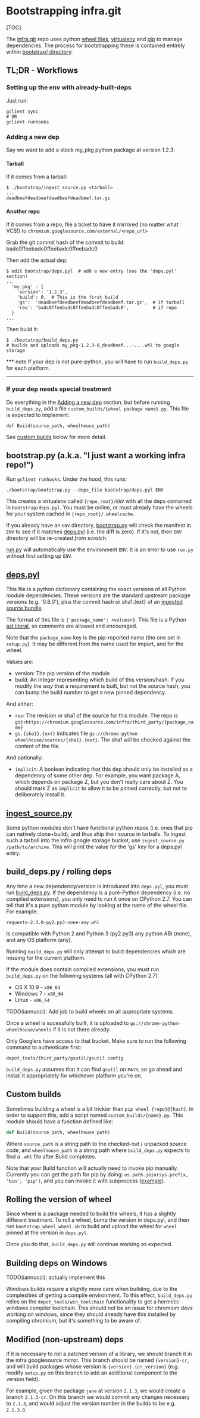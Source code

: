 # Bootstrapping infra.git

[TOC]

The [infra.git](/) repo uses python [wheel files][wheel files],
[virtualenv][virtualenv] and [pip][pip] to manage dependencies. The process for
bootstrapping these is contained entirely within [bootstrap/ directory](.).

## TL;DR - Workflows

### Setting up the env with already-built-deps

Just run:

    gclient sync
    # OR
    gclient runhooks

### Adding a new dep

Say we want to add a stock my\_pkg python package at version 1.2.3:

#### Tarball

If it comes from a tarball:

    $ ./bootstrap/ingest_source.py <tarball>
    ...
    deadbeefdeadbeefdeadbeefdeadbeef.tar.gz

#### Another repo

If it comes from a repo, file a ticket to have it mirrored (no matter what VCS!)
to `chromium.googlesource.com/external/<repo_url>`

Grab the git commit hash of the commit to build:
badc0ffeebadc0ffeebadc0ffeebadc0

Then add the actual dep:

    $ edit bootstrap/deps.pyl  # add a new entry (see the 'deps.pyl' section)
    ...
      'my_pkg' : {
        'version': '1.2.3',
        'build': 0,  # This is the first build
        'gs':  'deadbeefdeadbeefdeadbeefdeadbeef.tar.gz',  # if tarball
        'rev': 'badc0ffeebadc0ffeebadc0ffeebadc0',         # if repo
      }
    ...

Then build it:

    $ ./bootstrap/build_deps.py
    # builds and uploads my_pkg-1.2.3-0_deadbeef...-....whl to google storage

*** note
If your dep is not pure-python, you will have to run `build_deps.py`
for each platform.
***

### If your dep needs special treatment

Do everything in the [Adding a new dep](#Adding-a-new-dep) section, but before
running `build_deps.py`, add a file
`custom_builds/{wheel package name}.py`. This file is expected to
implement:

    def Build(source_path, wheelhouse_path)

See [custom builds](#Custom-builds) below for more detail.

## bootstrap.py (a.k.a. "I just want a working infra repo!")

Run `gclient runhooks`. Under the hood, this runs:

    ./bootstrap/bootstrap.py --deps_file bootstrap/deps.pyl ENV

This creates a virtualenv called `{repo_root}/ENV` with all the deps
contained in `bootstrap/deps.pyl`. You must be online, or must already
have the wheels for your system cached in `{repo_root}/.wheelcache`.

If you already have an `ENV` directory, [bootstrap.py](bootstrap.py) will check
the manifest in `ENV` to see if it matches [deps.pyl](#deps_pyl) (i.e. the diff
is zero). If it's not, then `ENV` directory will be re-created *from scratch*.

[run.py](../run.py) will automatically use the environment `ENV`. It is
an error to use `run.py` without first setting up `ENV`.

## [deps.pyl](deps.pyl)

This file is a python dictionary containing the exact versions of all
Python module dependencies. These versions are the standard upstream
package versions (e.g. '0.8.0'), plus the commit hash or sha1.{ext} of
an [ingested source bundle](injest_source.py).

The format of this file is `{'package_name': <values>}`. This file is a
Python
[ast literal](https://docs.python.org/2/library/ast.html#ast.literal_eval),
so comments are allowed and encouraged.

Note that the `package_name` key is the pip-reported name (the one set
in `setup.py`). It may be different from the name used for import, and
for the wheel.

Values are:

* version: The pip version of the module
* build: An integer representing which build of this version/hash. If you
  modify the _way_ that a requirement is built, but not the source
  hash, you can bump the build number to get a new pinned dependency.

And either:

* `rev`: The revision or sha1 of the source for this module. The repo
  is
  `git+https://chromium.googlesource.com/infra/third_party/{package_name}`
* `gs`: `{sha1}.{ext}` indicates file
  `gs://chrome-python-wheelhouse/sources/{sha1}.{ext}`. The sha1 will
  be checked against the content of the file.

And optionally:

* `implicit`: A boolean indicating that this dep should only be
  installed as a dependency of some other dep. For example, you want
  package A, which depends on package Z, but you don't really care
  about Z. You should mark Z as `implicit` to allow it to be pinned
  correctly, but not to deliberately install it.

## [ingest_source.py](ingest_source.py)

Some python modules don't have functional python repos (i.e. ones that
pip can natively clone+build), and thus ship their source in tarballs.
To ingest such a tarball into the infra google storage bucket, use
`ingest_source.py /path/to/archive`. This will print the value for the
'gs' key for a deps.pyl entry.

## build\_deps.py / rolling deps

Any time a new dependency/version is introduced into `deps.pyl`, you
must run [build\_deps.py](build_deps.py). If the dependency is a pure-Python dependency
(i.e. no compiled extensions), you only need to run it once on CPython
2.7. You can tell that it's a pure python module by looking at the name
of the wheel file. For example:

    requests-2.3.0-py2.py3-none-any.whl

Is compatible with Python 2 and Python 3 (py2.py3) any python ABI
(none), and any OS platform (any).

Running `build_deps.py` will only attempt to build dependencies which
are missing for the current platform.

If the module does contain compiled extensions, you must run
`build_deps.py` on the following systems (all with CPython 2.7):

* OS X 10.9 - `x86_64`
* Windows 7 - `x86_64`
* Linux - `x86_64`

TODO(iannucci): Add job to build wheels on all appropriate systems.

Once a wheel is sucessfully built, it is uploaded to
`gs://chrome-python-wheelhouse/wheels` if it is not there already.

Only Googlers have access to that bucket. Make sure to run the following
command to authenticate first:

    depot_tools/third_party/gsutil/gsutil config

`build_deps.py` assumes that it can find `gsutil` on `PATH`, so go ahead
and install it appropriately for whichever platform you're on.

## Custom builds

Sometimes building a wheel is a bit trickier than
`pip wheel {repo}@{hash}`. In order to support this, add a script named
`custom_builds/{name}.py`. This module should have a function defined
like:

```python
def Build(source_path, wheelhouse_path)
```

Where `source_path` is a string path to the checked-out / unpacked
source code, and `wheelhouse_path` is a string path where
`build_deps.py` expects to find a `.whl` file after Build completes.

Note that your Build function will actually need to invoke pip manually.
Currently you can get the path for pip by doing:
`os.path.join(sys.prefix, 'bin', 'pip')`, and you can invoke it with
subprocess
([example](https://code.google.com/p/chromium/codesearch#chromium/infra/bootstrap/custom)).

## Rolling the version of wheel

Since wheel is a package needed to build the wheels, it has a slightly
different treatment. To roll a wheel, bump the version in deps.pyl, and
then run `bootstrap_wheel_wheel.sh` to build and upload the wheel for
`wheel` pinned at the version in `deps.pyl`.

Once you do that, `build_deps.py` will continue working as expected.

## Building deps on Windows

TODO(iannucci): actually implement this

Windows builds require a slightly more care when building, due to the
complexities of getting a compile environment. To this effect,
`build_deps.py` relies on the `depot_tools/win_toolchain` functionality
to get a hermetic windows compiler toolchain. This should not be an
issue for chromium devs working on windows, since they should already
have this installed by compiling chromium, but it's something to be
aware of.

## Modified (non-upstream) deps

If it is necessary to roll a patched version of a library, we should
branch it in the infra googlesource mirror. This branch should be named
`{version}-cr`, and will build packages whose version is
`{version}.{cr_version}` (e.g. modify `setup.py` on this branch to add
an additional component to the version field).

For example, given the package `jane` at version `2.1.3`, we would
create a branch `2.1.3-cr`. On this branch we would commit any changes
necessary to `2.1.3`, and would adjust the version number in the builds
to be e.g. `2.1.3.0`.

[wheel files]: https://www.python.org/dev/peps/pep-0427/
[virtualenv]: https://github.com/pypa/virtualenv
[pip]: https://github.com/pypa/pip
